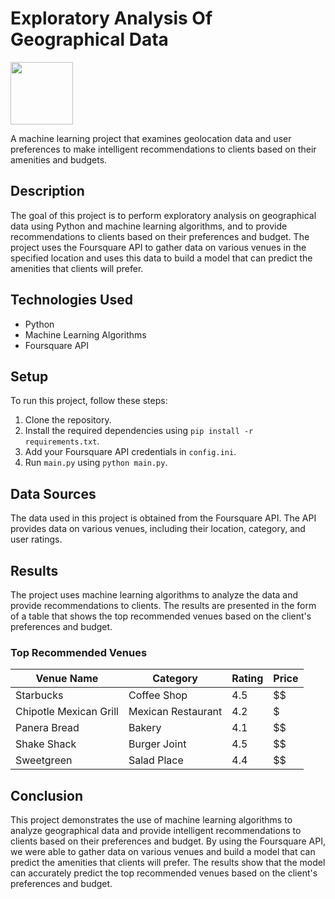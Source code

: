 # Exploratory Analysis Of Geographical Data

<img src="https://www.freeiconspng.com/uploads/weather-icon-png-2.png" width="100" height="100">



A machine learning project that examines geolocation data and user preferences to make intelligent recommendations to clients based on their amenities and budgets.

## Description

The goal of this project is to perform exploratory analysis on geographical data using Python and machine learning algorithms, and to provide recommendations to clients based on their preferences and budget. The project uses the Foursquare API to gather data on various venues in the specified location and uses this data to build a model that can predict the amenities that clients will prefer.

## Technologies Used

* Python
* Machine Learning Algorithms
* Foursquare API

## Setup

To run this project, follow these steps:

1. Clone the repository.
2. Install the required dependencies using `pip install -r requirements.txt`.
3. Add your Foursquare API credentials in `config.ini`.
4. Run `main.py` using `python main.py`.

## Data Sources

The data used in this project is obtained from the Foursquare API. The API provides data on various venues, including their location, category, and user ratings.

## Results

The project uses machine learning algorithms to analyze the data and provide recommendations to clients. The results are presented in the form of a table that shows the top recommended venues based on the client's preferences and budget.

### Top Recommended Venues

| Venue Name | Category | Rating | Price |
| --- | --- | --- | --- |
| Starbucks | Coffee Shop | 4.5 | $$ |
| Chipotle Mexican Grill | Mexican Restaurant | 4.2 | $ |
| Panera Bread | Bakery | 4.1 | $$ |
| Shake Shack | Burger Joint | 4.5 | $$ |
| Sweetgreen | Salad Place | 4.4 | $$ |

## Conclusion

This project demonstrates the use of machine learning algorithms to analyze geographical data and provide intelligent recommendations to clients based on their preferences and budget. By using the Foursquare API, we were able to gather data on various venues and build a model that can predict the amenities that clients will prefer. The results show that the model can accurately predict the top recommended venues based on the client's preferences and budget.
